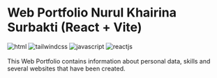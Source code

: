 
# Web Portfolio Nurul Khairina Surbakti (React + Vite)
<span>
<img src="https://img.shields.io/badge/HTML5-E34F26?style=for-the-badge&logo=html5&logoColor=white" alt="html"/>
<img src="https://img.shields.io/badge/Tailwind_CSS-38B2AC?style=for-the-badge&logo=tailwind-css&logoColor=white" alt="tailwindcss"/>
<img src="https://img.shields.io/badge/JavaScript-F7DF1E?style=for-the-badge&logo=javascript&logoColor=black" alt="javascript"/>
<img src="https://img.shields.io/badge/React-20232A?style=for-the-badge&logo=react&logoColor=61DAFB" alt="reactjs"/>
</span>
<br/>
<br/>
This Web Portfolio contains information about personal data, skills and several websites that have been created.